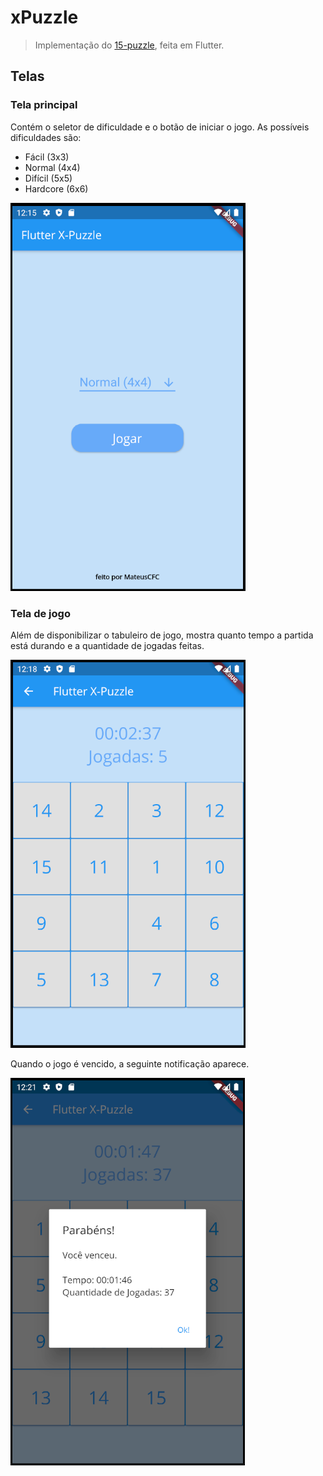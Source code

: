 # xPuzzle

> Implementação do [15-puzzle](https://en.wikipedia.org/wiki/15_puzzle), feita em Flutter.

## Telas

### Tela principal

Contém o seletor de dificuldade e o botão de iniciar o jogo. As possíveis dificuldades são:
  - Fácil (3x3)
  - Normal (4x4)
  - Difícil (5x5)
  - Hardcore (6x6)

![mainScreen](screenshots/mainScreen.png)

### Tela de jogo

Além de disponibilizar o tabuleiro de jogo, mostra quanto tempo a partida está durando e a quantidade de jogadas feitas.

![gameScreen](screenshots/gameScreen.png)

Quando o jogo é vencido, a seguinte notificação aparece.

![winScreen](screenshots/winScreen.png)
